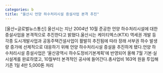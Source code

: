 ```yaml
---
categories: b
title: "울산시 언양 하수처리시설 증설사업 본격 추진"
---
```

[울산=글로벌뉴스통신] 울산시는 지난 2004년 10월 준공한 언양 하수처리시설에 대한 증설사업을 본격적으로 추진한다고 밝혔다.울산시는 케이티엑스(KTX) 역세권 개발 등 각종 도시개발사업과 공동주택건설사업이 활발히 추진됨에 따라 장래 서부권 하수 발생량 증가에 선제적으로 대응하기 위해 언양 하수처리시설 증설을 추진하게 됐다.언양 하수처리시설 증설사업은 ‘울산광역시 하수도정비기본계획’에 반영되어 올해 7월 기본‧실시설계를 완료하였고, 10월부터 본격적인 공사에 들어간다.총사업비 163억 원을 투입해 기존 1일 4만 5,000톤 처리